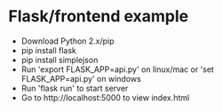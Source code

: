 # Flask/frontend example
- Download Python 2.x/pip
- pip install flask
- pip install simplejson
- Run 'export FLASK_APP=api.py' on linux/mac or 'set FLASK_APP=api.py' on windows
- Run 'flask run' to start server
- Go to http://localhost:5000 to view index.html
